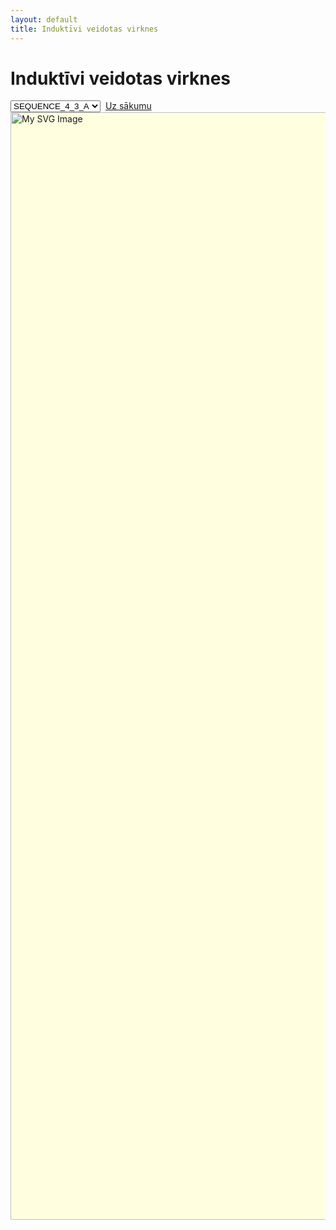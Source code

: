 ```yaml
---
layout: default
title: Induktīvi veidotas virknes
---
```

# Induktīvi veidotas virknes

<select id="selectSvg" onchange="changeImage()">
<option value="SEQUENCE_4_3_A.svg;576;576">SEQUENCE_4_3_A</option>
<option value="SEQUENCE_4_3_B.svg;936;936">SEQUENCE_4_3_B</option>
<option value="SEQUENCE_4_1_A.svg;936;936">SEQUENCE_4_1_A</option>
<option value="SEQUENCE_8_7_A.svg;1152;576">SEQUENCE_8_7_A</option>
<option value="SEQUENCE_8_7_B.svg;1152;1584">SEQUENCE_8_7_B</option>
<option value="SEQUENCE_8_7_C.svg;1152;1584">SEQUENCE_8_7_C</option>
<option value="SEQUENCE_8_7_D.svg;1440;1584">SEQUENCE_8_7_D</option>
<option value="SEQUENCE_8_5_A.svg;1008;576">SEQUENCE_8_5_A</option>
<option value="SEQUENCE_8_5_B.svg;1584;2160">SEQUENCE_8_5_B</option>
<option value="SEQUENCE_8_3_A.svg;1296;1152">SEQUENCE_8_3_A</option>
<option value="SEQUENCE_8_3_B.svg;1152;1152">SEQUENCE_8_3_B</option>
<option value="SEQUENCE_8_3_C.svg;1152;1296">SEQUENCE_8_3_C</option>
<option value="SEQUENCE_8_3_D.svg;1152;1296">SEQUENCE_8_3_D</option>
<option value="SEQUENCE_8_3_E.svg;1152;1296">SEQUENCE_8_3_E</option>
<option value="SEQUENCE_8_1_A.svg;1584;1296">SEQUENCE_8_1_A</option>
<option value="SEQUENCE_8_1_B.svg;1440;1728">SEQUENCE_8_1_B</option>
</select>  <a href="index.html">Uz sākumu</a>
<br/>
<img alt="My SVG Image" height="1772" id="svgImage" src="{{ '/inductive_sequences/SEQUENCE_4_3_A.svg' | relative_url }}" style="border: none; background-color: #FFFFE0;" width="1076"/>

